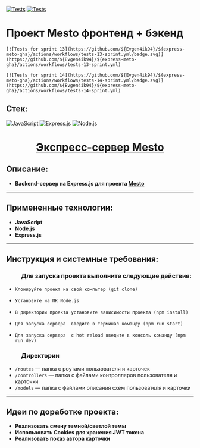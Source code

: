 [![Tests](https://github.com/${Evgen4ik94}/${express-meto-gha}/actions/workflows/tests-13-sprint.yml)](https://github.com/${Evgen4ik94}/${express-meto-gha}/actions/workflows/tests-13-sprint.yml) [![Tests](https://github.com/yandex-praktikum/express-mesto-gha/actions/workflows/tests-14-sprint.yml/badge.svg)](https://github.com/yandex-praktikum/express-mesto-gha/actions/workflows/tests-14-sprint.yml)
# Проект Mesto фронтенд + бэкенд

```
[![Tests for sprint 13](https://github.com/${Evgen4ik94}/${express-meto-gha}/actions/workflows/tests-13-sprint.yml/badge.svg)](https://github.com/${Evgen4ik94}/${express-meto-gha}/actions/workflows/tests-13-sprint.yml) 

[![Tests for sprint 14](https://github.com/${Evgen4ik94}/${express-meto-gha}/actions/workflows/tests-14-sprint.yml/badge.svg)](https://github.com/${Evgen4ik94}/${express-meto-gha}/actions/workflows/tests-14-sprint.yml)
```

**<h2>Стек:</h2>**


![JavaScript](https://img.shields.io/badge/-JavaScript-000?&logo=javascript)
![Express.js](https://img.shields.io/badge/-Express.js-000?&logo=Express)
![Node.js](https://img.shields.io/badge/-Node.js-000?&logo=Node.js)

 **<h1 align="center"><a href="#">Экспресс-сервер Mesto</a></h1>**

**<h2>Описание:</h2>**

* **Backend-сервер на Express.js для проекта <a href="https://github.com/Evgen4ik94/react-mesto-auth">Mesto</a>**

---

**<h2>Примененные технологии:</h2>**

* **JavaScript**
* **Node.js**
* **Express.js**

---

**<h2>Инструкция и системные требования:</h2>**
  <h3 style="margin-left: 40px;">Для запуска проекта выполните следующие действия:</h3>

-     Клонируйте проект на свой компьтер (git clone)
-     Установите на ПК Node.js
-     В директории проекта установите зависимости проекта (npm install)
-     Для запуска сервера  введите в терминал команду (npm run start)
-     Для запуска сервера  с hot reload введите в консоль команду (npm run dev)

 <h3 style="margin-left: 40px;">Директории</h3>

- `/routes` — папка с роутами пользователя и карточек
- `/controllers` — папка с файлами контроллеров пользователя и карточки
- `/models` — папка с файлами описания схем пользователя и карточки
---

**<h2>Идеи по доработке проекта:</h2>**

* **Реализовать смену темной/светлой темы**
* **Использовать Cookies для хранения JWT токена**
* **Реализовать показ автора карточки**
